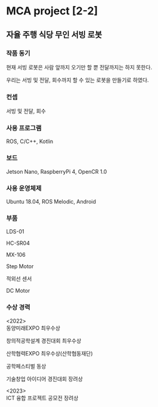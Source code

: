 # MCA project [2-2]

## 자율 주행 식당 무인 서빙 로봇

### 작품 동기

현재 서빙 로봇은 사람 앞까지 오기만 할 뿐 전달까지는 하지 못한다.

우리는 서빙 및 전달, 회수까지 할 수 있는 로봇을 만들기로 하였다.

### 컨셉

서빙 및 전달, 회수

### 사용 프로그램

ROS, C/C++, Kotlin

### 보드

Jetson Nano, RaspberryPi 4, OpenCR 1.0

### 사용 운영체제

Ubuntu 18.04, ROS Melodic, Android

### 부품

LDS-01

HC-SR04

MX-106

Step Motor

적외선 센서

DC Motor

### 수상 경력
<2022>
</br>
동양미래EXPO 최우수상

창의적공학설계 경진대회 최우수상

산학협력EXPO 최우수상(산학협동재단)

공학페스티벌 동상

기술창업 아이디어 경진대회 장려상

<2023>
</br>
ICT 융합 프로젝트 공모전 장려상
